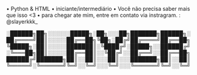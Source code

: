 • Python & HTML
• iniciante/intermediário
• Você não precisa saber mais que isso <3
• para chegar ate mim, entre em contato via instragram. : @slayerkkk_

░██████╗██╗░░░░░░█████╗░██╗░░░██╗███████╗██████╗░
██╔════╝██║░░░░░██╔══██╗╚██╗░██╔╝██╔════╝██╔══██╗
╚█████╗░██║░░░░░███████║░╚████╔╝░█████╗░░██████╔╝
░╚═══██╗██║░░░░░██╔══██║░░╚██╔╝░░██╔══╝░░██╔══██╗
██████╔╝███████╗██║░░██║░░░██║░░░███████╗██║░░██║
╚═════╝░╚══════╝╚═╝░░╚═╝░░░╚═╝░░░╚══════╝╚═╝░░╚═╝
